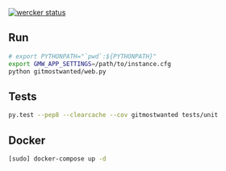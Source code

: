 [![wercker status](https://app.wercker.com/status/7767a5325ebf378ede0ac3016c992ebc/s "wercker status")](https://app.wercker.com/project/bykey/7767a5325ebf378ede0ac3016c992ebc)

## Run

```bash
# export PYTHONPATH="`pwd`:${PYTHONPATH}"
export GMW_APP_SETTINGS=/path/to/instance.cfg
python gitmostwanted/web.py
```

## Tests

```bash
py.test --pep8 --clearcache --cov gitmostwanted tests/unit
```

## Docker

```bash
[sudo] docker-compose up -d
```
